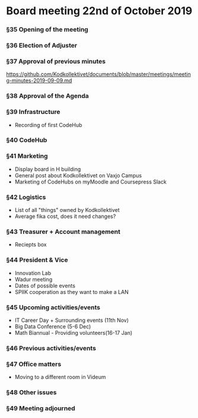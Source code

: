 # Board meeting 22nd of October 2019

### §35 Opening of the meeting
### §36 Election of Adjuster
### §37 Approval of previous minutes
https://github.com/Kodkollektivet/documents/blob/master/meetings/meeting-minutes-2019-09-09.md

### §38 Approval of the Agenda

### §39 Infrastructure
- Recording of first CodeHub

### §40 CodeHub

### §41 Marketing
- Display board in H building
- General post about Kodkollektivet on Vaxjo Campus
- Marketing of CodeHubs on myMoodle and Coursepress Slack

### §42 Logistics
- List of all "things" owned by Kodkollektivet
- Average fika cost, does it need changes?

### §43 Treasurer + Account management
- Reciepts box

### §44 President & Vice
- Innovation Lab
- Wadur meeting
- Dates of possible events
- SPIIK cooperation as they want to make a LAN

### §45 Upcoming activities/events
- IT Career Day + Surrounding events (11th Nov)
- Big Data Conference (5-6 Dec)
- Math Biannual - Providing volunteers(16-17 Jan)

### §46 Previous activities/events
### §47 Office matters
  - Moving to a different room in Videum
### §48 Other issues
### §49 Meeting adjourned
